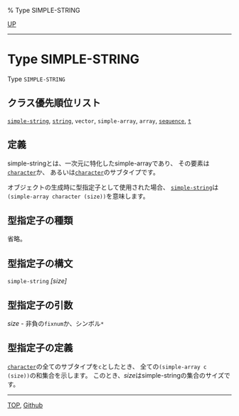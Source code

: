 % Type SIMPLE-STRING

[UP](16.2.html)  

---

# Type **SIMPLE-STRING**


Type `SIMPLE-STRING`


## クラス優先順位リスト

[`simple-string`](16.2.simple-string.html), [`string`](16.2.string-system-class.html), `vector`,
`simple-array`, `array`, [`sequence`](17.3.sequence.html), [`t`](4.4.t-system-class.html)


## 定義

simple-stringとは、一次元に特化したsimple-arrayであり、
その要素は[`character`](13.2.character-system-class.html)か、
あるいは[`character`](13.2.character-system-class.html)のサブタイプです。

オブジェクトの生成時に型指定子として使用された場合、
[`simple-string`](16.2.simple-string.html)は`(simple-array character (size))`を意味します。


## 型指定子の種類

省略。


## 型指定子の構文

`simple-string` *[size]*


## 型指定子の引数

*size* - 非負の`fixnum`か、シンボル`*`


## 型指定子の定義

[`character`](13.2.character-system-class.html)の全てのサブタイプを`c`としたとき、
全ての`(simple-array c (size))`の和集合を示します。
このとき、*size*はsimple-stringの集合のサイズです。


---
[TOP](index.html),  [Github](https://github.com/nptcl/npt-japanese)

